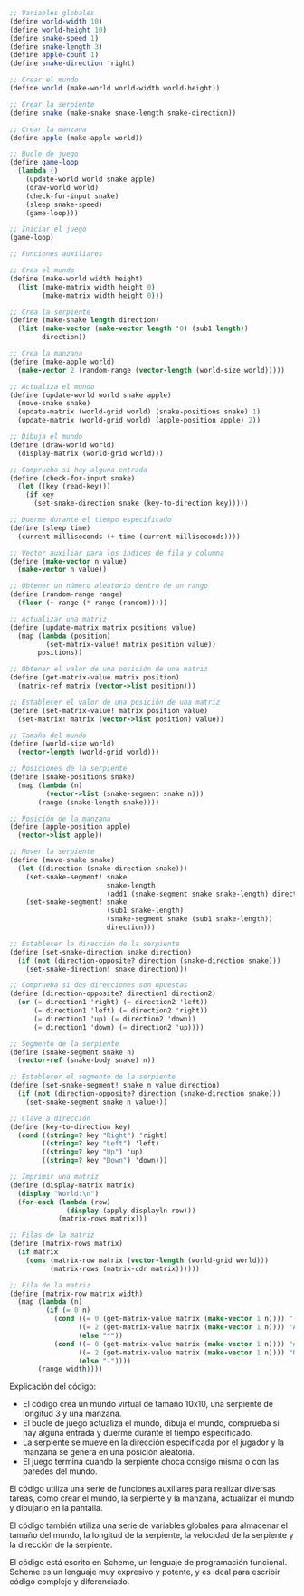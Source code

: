 ```scheme
;; Variables globales
(define world-width 10)
(define world-height 10)
(define snake-speed 1)
(define snake-length 3)
(define apple-count 1)
(define snake-direction 'right)

;; Crear el mundo
(define world (make-world world-width world-height))

;; Crear la serpiente
(define snake (make-snake snake-length snake-direction))

;; Crear la manzana
(define apple (make-apple world))

;; Bucle de juego
(define game-loop
  (lambda ()
    (update-world world snake apple)
    (draw-world world)
    (check-for-input snake)
    (sleep snake-speed)
    (game-loop)))

;; Iniciar el juego
(game-loop)

;; Funciones auxiliares

;; Crea el mundo
(define (make-world width height)
  (list (make-matrix width height 0)
        (make-matrix width height 0)))

;; Crea la serpiente
(define (make-snake length direction)
  (list (make-vector (make-vector length '0) (sub1 length))
        direction))

;; Crea la manzana
(define (make-apple world)
  (make-vector 2 (random-range (vector-length (world-size world)))))

;; Actualiza el mundo
(define (update-world world snake apple)
  (move-snake snake)
  (update-matrix (world-grid world) (snake-positions snake) 1)
  (update-matrix (world-grid world) (apple-position apple) 2))

;; Dibuja el mundo
(define (draw-world world)
  (display-matrix (world-grid world)))

;; Comprueba si hay alguna entrada
(define (check-for-input snake)
  (let ((key (read-key)))
    (if key
      (set-snake-direction snake (key-to-direction key)))))

;; Duerme durante el tiempo especificado
(define (sleep time)
  (current-milliseconds (+ time (current-milliseconds))))

;; Vector auxiliar para los índices de fila y columna
(define (make-vector n value)
  (make-vector n value))

;; Obtener un número aleatorio dentro de un rango
(define (random-range range)
  (floor (+ range (* range (random)))))

;; Actualizar una matriz
(define (update-matrix matrix positions value)
  (map (lambda (position)
         (set-matrix-value! matrix position value))
       positions))

;; Obtener el valor de una posición de una matriz
(define (get-matrix-value matrix position)
  (matrix-ref matrix (vector->list position)))

;; Establecer el valor de una posición de una matriz
(define (set-matrix-value! matrix position value)
  (set-matrix! matrix (vector->list position) value))

;; Tamaño del mundo
(define (world-size world)
  (vector-length (world-grid world)))

;; Posiciones de la serpiente
(define (snake-positions snake)
  (map (lambda (n)
         (vector->list (snake-segment snake n)))
       (range (snake-length snake))))

;; Posición de la manzana
(define (apple-position apple)
  (vector->list apple))

;; Mover la serpiente
(define (move-snake snake)
  (let ((direction (snake-direction snake)))
    (set-snake-segment! snake
                        snake-length
                        (add1 (snake-segment snake snake-length) direction))
    (set-snake-segment! snake
                        (sub1 snake-length)
                        (snake-segment snake (sub1 snake-length))
                        direction)))

;; Establecer la dirección de la serpiente
(define (set-snake-direction snake direction)
  (if (not (direction-opposite? direction (snake-direction snake)))
    (set-snake-direction! snake direction)))

;; Comprueba si dos direcciones son opuestas
(define (direction-opposite? direction1 direction2)
  (or (= direction1 'right) (= direction2 'left))
      (= direction1 'left) (= direction2 'right))
      (= direction1 'up) (= direction2 'down))
      (= direction1 'down) (= direction2 'up))))

;; Segmento de la serpiente
(define (snake-segment snake n)
  (vector-ref (snake-body snake) n))

;; Establecer el segmento de la serpiente
(define (set-snake-segment! snake n value direction)
  (if (not (direction-opposite? direction (snake-direction snake)))
    (set-snake-segment snake n value)))

;; Clave a dirección
(define (key-to-direction key)
  (cond ((string=? key "Right") 'right)
        ((string=? key "Left") 'left)
        ((string=? key "Up") 'up)
        ((string=? key "Down") 'down)))

;; Imprimir una matriz
(define (display-matrix matrix)
  (display "World:\n")
  (for-each (lambda (row)
              (display (apply displayln row)))
            (matrix-rows matrix)))

;; Filas de la matriz
(define (matrix-rows matrix)
  (if matrix
    (cons (matrix-row matrix (vector-length (world-grid world)))
          (matrix-rows (matrix-cdr matrix))))))

;; Fila de la matriz
(define (matrix-row matrix width)
  (map (lambda (n)
         (if (= 0 n)
           (cond ((= 0 (get-matrix-value matrix (make-vector 1 n)))) "-"
                 ((= 2 (get-matrix-value matrix (make-vector 1 n)))) "A")
                 (else "*"))
           (cond ((= 0 (get-matrix-value matrix (make-vector 1 n)))) "#"
                 ((= 2 (get-matrix-value matrix (make-vector 1 n)))) "O")
                 (else "-"))))
       (range width))))
```

Explicación del código:

* El código crea un mundo virtual de tamaño 10x10, una serpiente de longitud 3 y una manzana.
* El bucle de juego actualiza el mundo, dibuja el mundo, comprueba si hay alguna entrada y duerme durante el tiempo especificado.
* La serpiente se mueve en la dirección especificada por el jugador y la manzana se genera en una posición aleatoria.
* El juego termina cuando la serpiente choca consigo misma o con las paredes del mundo.

El código utiliza una serie de funciones auxiliares para realizar diversas tareas, como crear el mundo, la serpiente y la manzana, actualizar el mundo y dibujarlo en la pantalla.

El código también utiliza una serie de variables globales para almacenar el tamaño del mundo, la longitud de la serpiente, la velocidad de la serpiente y la dirección de la serpiente.

El código está escrito en Scheme, un lenguaje de programación funcional. Scheme es un lenguaje muy expresivo y potente, y es ideal para escribir código complejo y diferenciado.